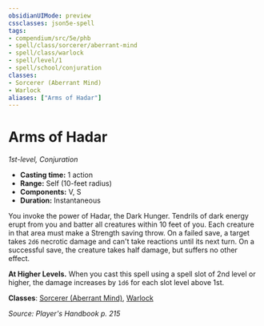 ```yaml
---
obsidianUIMode: preview
cssclasses: json5e-spell
tags:
- compendium/src/5e/phb
- spell/class/sorcerer/aberrant-mind
- spell/class/warlock
- spell/level/1
- spell/school/conjuration
classes:
- Sorcerer (Aberrant Mind)
- Warlock
aliases: ["Arms of Hadar"]
---
```

# Arms of Hadar
*1st-level, Conjuration*  

- **Casting time:** 1 action
- **Range:** Self (10-feet radius)
- **Components:** V, S
- **Duration:** Instantaneous

You invoke the power of Hadar, the Dark Hunger. Tendrils of dark energy erupt from you and batter all creatures within 10 feet of you. Each creature in that area must make a Strength saving throw. On a failed save, a target takes `2d6` necrotic damage and can't take reactions until its next turn. On a successful save, the creature takes half damage, but suffers no other effect.

**At Higher Levels.** When you cast this spell using a spell slot of 2nd level or higher, the damage increases by `1d6` for each slot level above 1st.

**Classes**: [Sorcerer (Aberrant Mind)](/2-Mechanics/CLI/classes/sorcerer-aberrant-mind-tce.md), [Warlock](/2-Mechanics/CLI/classes/warlock.md)

*Source: Player's Handbook p. 215*